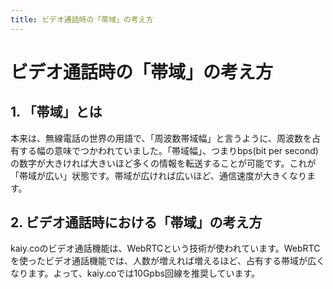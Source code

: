 ```yaml
---
title: ビデオ通話時の「帯域」の考え方
---
```


# ビデオ通話時の「帯域」の考え方

## 1. 「帯域」とは
本来は、無線電話の世界の用語で、「周波数帯域幅」と言うように、周波数を占有する幅の意味でつかわれていました。「帯域幅」、つまりbps(bit per second)の数字が大きければ大きいほど多くの情報を転送することが可能です。これが「帯域が広い」状態です。帯域が広ければ広いほど、通信速度が大きくなります。
## 2. ビデオ通話時における「帯域」の考え方
kaiy.coのビデオ通話機能は、WebRTCという技術が使われています。WebRTCを使ったビデオ通話機能では、人数が増えれば増えるほど、占有する帯域が広くなります。よって、kaiy.coでは10Gpbs回線を推奨しています。